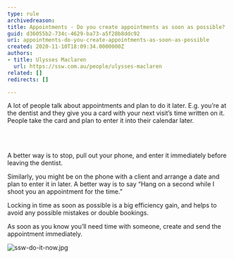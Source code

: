 ```yaml
---
type: rule
archivedreason: 
title: Appointments - Do you create appointments as soon as possible?
guid: d36055b2-734c-4629-ba73-a5f28b8ddc92
uri: appointments-do-you-create-appointments-as-soon-as-possible
created: 2020-11-10T18:09:34.0000000Z
authors:
- title: Ulysses Maclaren
  url: https://ssw.com.au/people/ulysses-maclaren
related: []
redirects: []

---
```



<p class="ssw15-rteElement-P">​​​A lot of people talk about appointments and plan to do it later. E.g. you’re at the dentist and they give you a card with your next visit’s time written on it. People take the card and plan to enter it into their calendar later.​<br></p>
<br><excerpt class='endintro'></excerpt><br>
<p>A better way is to stop, pull out your phone, and enter it immediately before leaving the dentist.</p><p>Similarly, you might be on the phone with a client and arrange a date and plan to enter it in later. A better way is to say “Hang on a second while I shoot you an appointment for the time.”</p><p>Locking in time as soon as possible is a big efficiency gain, and helps to avoid any possible mistakes or double bookings.​</p><p>As soon as you know you’ll need time with someone, create and send the appointment immediately.</p><dl class="image"><dt><img src="/PublishingImages/ssw-do-it-now.jpg" alt="ssw-do-it-now.jpg" /></dt></dl>


